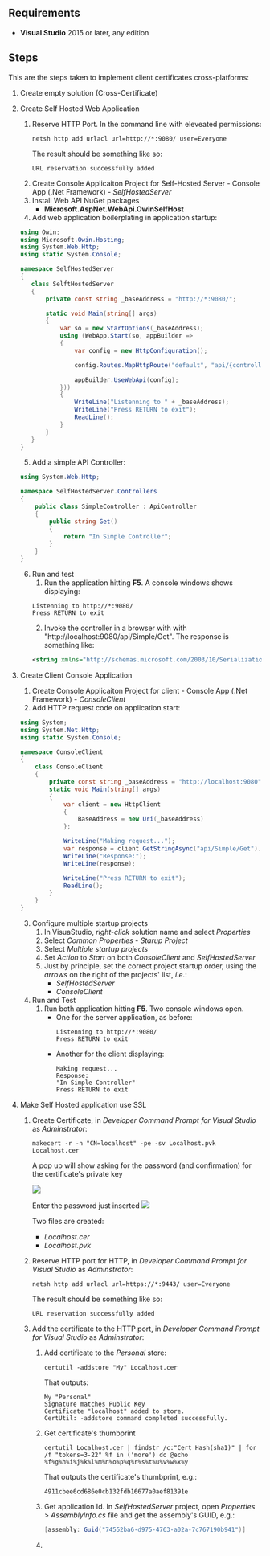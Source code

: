 ## Requirements

- **Visual Studio** 2015 or later, any edition

## Steps
This are the steps taken to implement client certificates cross-platforms:

1. Create empty solution (Cross-Certificate)
2. Create Self Hosted Web Application
    1. Reserve HTTP Port. In the command line with eleveated permissions:
        ```
        netsh http add urlacl url=http://*:9080/ user=Everyone
        ```
        The result should be something like so:
        ```
        URL reservation successfully added
        ```
   2. Create Console Applicaiton Project for Self-Hosted Server - Console App (.Net Framework) - *SelfHostedServer*
   3. Install Web API NuGet packages
      - **Microsoft.AspNet.WebApi.OwinSelfHost**
   4. Add web application boilerplating in application startup:
     ``` csharp
    using Owin;
    using Microsoft.Owin.Hosting;
    using System.Web.Http;
    using static System.Console;

    namespace SelfHostedServer
    {
        class SelftHostedServer
        {
            private const string _baseAddress = "http://*:9080/";

            static void Main(string[] args)
            {
                var so = new StartOptions(_baseAddress);
                using (WebApp.Start(so, appBuilder =>
                {
                    var config = new HttpConfiguration();

                    config.Routes.MapHttpRoute("default", "api/{controller}/{action}");

                    appBuilder.UseWebApi(config);
                }))
                {
                    WriteLine("Listenning to " + _baseAddress);
                    WriteLine("Press RETURN to exit");
                    ReadLine();
                }
            }
        }
    }
     ```
    5. Add a simple API Controller:
    ```csharp
    using System.Web.Http;

    namespace SelfHostedServer.Controllers
    {
        public class SimpleController : ApiController
        {
            public string Get()
            {
                return "In Simple Controller";
            }
        }
    }
    ```
    6. Run and test
       1. Run the application hitting **F5**. A console windows shows displaying:
       ```
       Listenning to http://*:9080/
       Press RETURN to exit
       ```
       2. Invoke the controller in a browser with with "http://localhost:9080/api/Simple/Get". The response is something like:
       ```xml
       <string xmlns="http://schemas.microsoft.com/2003/10/Serialization/">In Simple Controller</string>
       ```

3. Create Client Console Application
    1. Create Console Applicaiton Project for client - Console App (.Net Framework) - *ConsoleClient*
    2. Add HTTP request code on application start:
    ```csharp
    using System;
    using System.Net.Http;
    using static System.Console;

    namespace ConsoleClient
    {
        class ConsoleClient
        {
            private const string _baseAddress = "http://localhost:9080";
            static void Main(string[] args)
            {
                var client = new HttpClient
                {
                    BaseAddress = new Uri(_baseAddress)
                };

                WriteLine("Making request...");
                var response = client.GetStringAsync("api/Simple/Get").Result;
                WriteLine("Response:");
                WriteLine(response);

                WriteLine("Press RETURN to exit");
                ReadLine();
            }
        }
    }
    ```
    3. Configure multiple startup projects
        1. In VisuaStudio, *right-click* solution name and select *Properties*
        2. Select *Common Properties* - *Starup Project*
        3. Select *Multiple startup projects*
        4. Set *Action* to *Start* on both *ConsoleClient* and *SelfHostedServer*
        5. Just by principle, set the correct project startup order, using the *arrows* on the right of the projects' list, *i.e.*:
            - *SelfHostedServer*
            - *ConsoleClient*
    4. Run and Test
        1. Run both application hitting **F5**. Two console windows open.
            - One for the server application, as before:
                ```
                Listenning to http://*:9080/
                Press RETURN to exit
                ```
            - Another for the client displaying:
                ```
                Making request...
                Response:
                "In Simple Controller"
                Press RETURN to exit
                ```
4. Make Self Hosted application use SSL
    1. Create Certificate, in *Developer Command Prompt for Visual Studio* as *Adminstrator*:
        ```
        makecert -r -n "CN=localhost" -pe -sv Localhost.pvk Localhost.cer
        ```
        
        A pop up will show asking for the password (and confirmation) for the certificate's private key

        ![](PrivateKeyPassword.png)

        Enter the password just inserted
        ![](EnterPrivateKeyPassword.png)

        Two files are created:
        - *Localhost.cer*
        - *Localhost.pvk*

    2. Reserve HTTP port for HTTP, in *Developer Command Prompt for Visual Studio* as *Adminstrator*:
        ```
        netsh http add urlacl url=https://*:9443/ user=Everyone
        ```
        The result should be something like so:
        ```
        URL reservation successfully added
        ```
    3. Add the certificate to the HTTP port, in *Developer Command Prompt for Visual Studio* as *Adminstrator*:
        1. Add certificate to the *Personal* store:
            ```
            certutil -addstore "My" Localhost.cer
            ```
            That outputs:
            ```
            My "Personal"
            Signature matches Public Key
            Certificate "localhost" added to store.
            CertUtil: -addstore command completed successfully.
            ```
        1. Get certificate's thumbprint
            ```
            certutil Localhost.cer | findstr /c:"Cert Hash(sha1)" | for /f "tokens=3-22" %f in ('more') do @echo %f%g%h%i%j%k%l%m%n%o%p%q%r%s%t%u%v%w%x%y
            ```
            That outputs the certificate's thumbprint, e.g.:
            ```
            4911cbee6cd686e0cb132fdb16677a0aef81391e
            ```
        2. Get application Id. In *SelfHostedServer* project, open *Properties* > *AssemblyInfo.cs* file and get the assembly's GUID, e.g.:
            ```csharp
            [assembly: Guid("74552ba6-d975-4763-a02a-7c767190b941")]
            ```
        3. 
